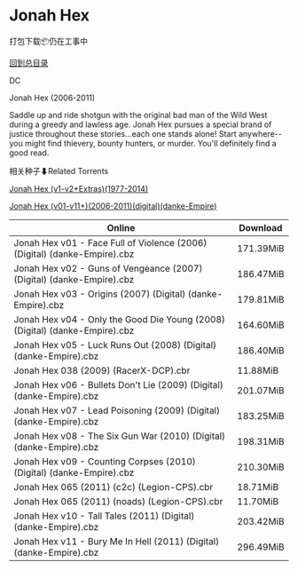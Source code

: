 # Jonah Hex

打包下载📦仍在工事中

[回到总目录](/Catalogs.md)

DC

Jonah Hex (2006-2011)

Saddle up and ride shotgun with the original bad man of the Wild West during a greedy and lawless age. Jonah Hex pursues a special brand of justice throughout these stories...each one stands alone! Start anywhere--you might find thievery, bounty hunters, or murder. You'll definitely find a good read.





相关种子⬇Related Torrents

[Jonah Hex (v1-v2+Extras)(1977-2014)](https://github.com/alicewish/markdown/blob/master/torrent/Jonah-Hex--v1-v2-Extras--1977-2014.md)

[Jonah Hex (v01-v11+)(2006-2011)(digital)(danke-Empire)](https://github.com/alicewish/markdown/blob/master/torrent/Jonah-Hex--v01-v11---2006-2011--digital--danke-Empire.md)

Online | Download
--- | ---
Jonah Hex v01 - Face Full of Violence (2006) (Digital) (danke-Empire).cbz | 171.39MiB
Jonah Hex v02 - Guns of Vengeance (2007) (Digital) (danke-Empire).cbz | 186.47MiB
Jonah Hex v03 - Origins (2007) (Digital) (danke-Empire).cbz | 179.81MiB
Jonah Hex v04 - Only the Good Die Young (2008) (Digital) (danke-Empire).cbz | 164.60MiB
Jonah Hex v05 - Luck Runs Out (2008) (Digital) (danke-Empire).cbz | 186.40MiB
Jonah Hex 038 (2009) (RacerX-DCP).cbr | 11.88MiB
Jonah Hex v06 - Bullets Don't Lie (2009) (Digital) (danke-Empire).cbz | 201.07MiB
Jonah Hex v07 - Lead Poisoning (2009) (Digital) (danke-Empire).cbz | 183.25MiB
Jonah Hex v08 - The Six Gun War (2010) (Digital) (danke-Empire).cbz | 198.31MiB
Jonah Hex v09 - Counting Corpses (2010) (Digital) (danke-Empire).cbz | 210.30MiB
Jonah Hex 065 (2011) (c2c) (Legion-CPS).cbr | 18.71MiB
Jonah Hex 065 (2011) (noads) (Legion-CPS).cbr | 11.70MiB
Jonah Hex v10 - Tall Tales (2011) (Digital) (danke-Empire).cbz | 203.42MiB
Jonah Hex v11 - Bury Me In Hell (2011) (Digital) (danke-Empire).cbz | 296.49MiB